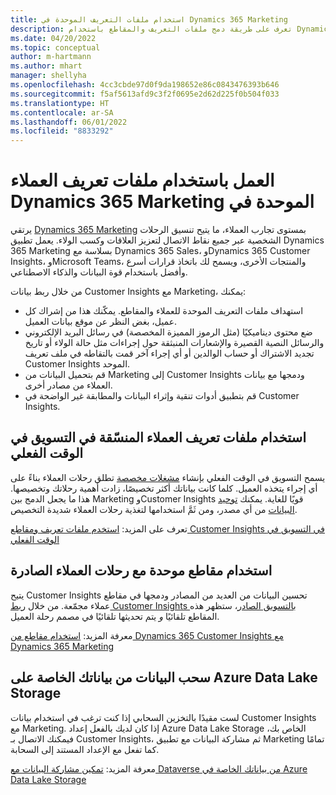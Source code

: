 ```yaml
---
title: استخدام ملفات التعريف الموحدة في Dynamics 365 Marketing
description: تعرف على طريقة دمج ملفات التعريف والمقاطع باستخدام Dynamics 365 Marketing.
ms.date: 04/20/2022
ms.topic: conceptual
author: m-hartmann
ms.author: mhart
manager: shellyha
ms.openlocfilehash: 4cc3cbde97d0f9da198652e86c0843476393b646
ms.sourcegitcommit: f5af5613afd9c3f2f0695e2d62d225f0b504f033
ms.translationtype: HT
ms.contentlocale: ar-SA
ms.lasthandoff: 06/01/2022
ms.locfileid: "8833292"
---
```

# <a name="work-with-unified-customer-profiles-in-dynamics-365-marketing"></a>‏‫العمل باستخدام ملفات تعريف العملاء الموحدة في Dynamics 365 Marketing

يرتقي [Dynamics 365 Marketing](/dynamics365/marketing/overview) بمستوى تجارب العملاء، ما يتيح تنسيق الرحلات الشخصية عبر جميع نقاط الاتصال لتعزيز العلاقات وكسب الولاء. يعمل تطبيق Dynamics 365 Marketing بسلاسة مع Dynamics 365 Sales، وDynamics 365 Customer Insights، وMicrosoft Teams، والمنتجات الأخرى، ويسمح لك باتخاذ قرارات أسرع وأفضل باستخدام قوة البيانات والذكاء الاصطناعي.

من خلال ربط بيانات Customer Insights مع Marketing، يمكنك:

- استهداف ملفات التعريف الموحدة للعملاء والمقاطع. يمكّنك هذا من إشراك كل عميل، بغض النظر عن موقع بيانات العميل.
- ضع محتوى ديناميكيًا (مثل الرموز المميزة المخصصة) في رسائل البريد الإلكتروني والرسائل النصية القصيرة والإشعارات المنبثقة حول إجراءات مثل حالة الولاء أو تاريخ تجديد الاشتراك أو حساب الوالدين أو أي إجراء آخر قمت بالتقاطه في ملف تعريف Customer Insights الموحد.
- قم بتحميل البيانات من Marketing إلى Customer Insights ودمجها مع بيانات العملاء من مصادر أخرى.
- قم بتطبيق أدوات تنقية وإثراء البيانات والمطابقة غير الواضحة في Customer Insights.

## <a name="use-rich-customer-profiles-in-real-time-marketing"></a>استخدام ملفات تعريف العملاء المنسّقة في التسويق في الوقت الفعلي

يسمح التسويق في الوقت الفعلي بإنشاء [مشغلات مخصصة](/dynamics365/marketing/real-time-marketing-custom-triggers) تطلق رحلات العملاء بناءً على أي إجراء يتخذه العميل. كلما كانت بياناتك أكثر تخصيصًا، زادت أهمية رحلاتك وتخصيصها. هذا ما يجعل الدمج بين Marketing وCustomer Insights قويًا للغاية. يمكنك [توحيد البيانات](data-unification.md) من أي مصدر، ومن ثَمَّ استخدامها لتغذية رحلات العملاء شديدة التخصيص.

تعرف على المزيد: [استخدم ملفات تعريف ومقاطع Customer Insights في التسويق في الوقت الفعلي](/dynamics365/marketing/real-time-marketing-ci-profile)

## <a name="use-unified-segments-with-outbound-customer-journeys"></a>استخدام مقاطع موحدة مع رحلات العملاء الصادرة

يتيح Customer Insights تحسين البيانات من العديد من المصادر ودمجها في مقاطع عملاء مجمّعة. من خلال [ربط Customer Insights بالتسويق الصادر](export-dynamics365-marketing.md)، ستظهر هذه المقاطع تلقائيًا *و* يتم تحديثها تلقائيًا في مصمم رحلة العميل.

معرفة المزيد: [استخدام مقاطع من Dynamics 365 Customer Insights مع Dynamics 365 Marketing](/dynamics365/marketing/customer-insights-segments)

## <a name="pull-data-from-your-own-azure-data-lake-storage"></a>سحب البيانات من بياناتك الخاصة على Azure Data Lake Storage

لست مقيدًا بالتخزين السحابي إذا كنت ترغب في استخدام بيانات Customer Insights مع Marketing. إذا كان لديك بالفعل إعداد Azure Data Lake Storage الخاص بك، فيمكنك الاتصال بـ Customer Insights، ثم مشاركة البيانات مع تطبيق Marketing تمامًا كما تفعل مع الإعداد المستند إلى السحابة.

معرفة المزيد: [تمكين مشاركة البيانات مع Dataverse من بياناتك الخاصة في Azure Data Lake Storage](customer-insights-dataverse.md#enable-data-sharing-with-dataverse-from-your-own-azure-data-lake-storage-preview)
